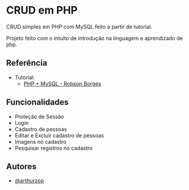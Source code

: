 
# CRUD em PHP

CRUD simples em PHP com MySQL feito a partir de tutorial.

Projeto feito com o intuito de introdução na linguagem e aprendizado de php.


## Referência

- Tutorial:
  - [PHP + MySQL - Robson Borges](https://www.youtube.com/watch?v=ecD45s8CUZE&list=PL4Q2E-0Q_2SF_vOHB14c2Ao-5UQv0yLcB)


## Funcionalidades

- Proteção de Sessão
- Login
- Cadastro de pessoas
- Editar e Excluir cadastro de pessoas
- Imagens no cadastro
- Pesquisar registros no cadastro


## Autores

- [@arthurzop](https://www.github.com/arthurzop)

